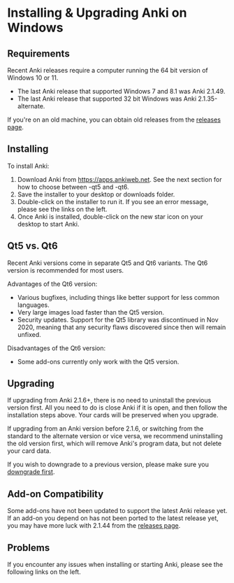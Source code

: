 # Installing & Upgrading Anki on Windows

<!-- toc -->

## Requirements

Recent Anki releases require a computer running the 64 bit version of Windows
10 or 11.

- The last Anki release that supported Windows 7 and 8.1 was Anki 2.1.49.
- The last Anki release that supported 32 bit Windows was Anki 2.1.35-alternate.

If you're on an old machine, you can obtain old releases from the [releases
page](https://github.com/ankitects/anki/releases).

## Installing

To install Anki:

1. Download Anki from <https://apps.ankiweb.net>. See the next section
   for how to choose between -qt5 and -qt6.
2. Save the installer to your desktop or downloads folder.
3. Double-click on the installer to run it. If you see an error
   message, please see the links on the left.
4. Once Anki is installed, double-click on the new star icon on your
   desktop to start Anki.

## Qt5 vs. Qt6

Recent Anki versions come in separate Qt5 and Qt6 variants. The Qt6 version is
recommended for most users.

Advantages of the Qt6 version:

- Various bugfixes, including things like better support for less common languages.
- Very large images load faster than the Qt5 version.
- Security updates. Support for the Qt5 library was discontinued in Nov 2020,
meaning that any security flaws discovered since then will remain unfixed.

Disadvantages of the Qt6 version:

- Some add-ons currently only work with the Qt5 version.

## Upgrading

If upgrading from Anki 2.1.6+, there is no need to uninstall the previous
version first. All you need to do is close Anki if it is open, and then follow
the installation steps above. Your cards will be preserved when you upgrade.

If upgrading from an Anki version before 2.1.6, or switching from the standard
to the alternate version or vice versa, we recommend uninstalling the old
version first, which will remove Anki's program data, but not delete your card
data.

If you wish to downgrade to a previous version, please make sure you
[downgrade first](http://changes.ankiweb.net).

## Add-on Compatibility

Some add-ons have not been updated to support the latest Anki release yet. If an
add-on you depend on has not been ported to the latest release yet, you may have
more luck with 2.1.44 from the [releases
page](https://github.com/ankitects/anki/releases).

## Problems

If you encounter any issues when installing or starting Anki, please see the
following links on the left.
